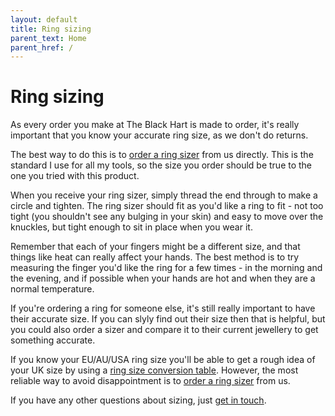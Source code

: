 ```yaml
---
layout: default
title: Ring sizing
parent_text: Home
parent_href: /
---
```


# Ring sizing

As every order you make at The Black Hart is made to order, it's really important that you know your accurate ring size, as we don't do returns.

The best way to do this is to [order a ring sizer](/shop) from us directly. This is the standard I use for all my tools, so the size you order should be true to the one you tried with this product.

When you receive your ring sizer, simply thread the end through to make a circle and tighten. The ring sizer should fit as you'd like a ring to fit - not too tight (you shouldn't see any bulging in your skin) and easy to move over the knuckles, but tight enough to sit in place when you wear it.

Remember that each of your fingers might be a different size, and that things like heat can really affect your hands. The best method is to try measuring the finger you'd like the ring for a few times - in the morning and the evening, and if possible when your hands are hot and when they are a normal temperature.

If you're ordering a ring for someone else, it's still really important to have their accurate size. If you can slyly find out their size then that is helpful, but you could also order a sizer and compare it to their current jewellery to get something accurate.

If you know your EU/AU/USA ring size you'll be able to get a rough idea of your UK size by using a [ring size conversion table](https://en.wikipedia.org/wiki/Ring_size#Chart_for_size_conversions). However, the most reliable way to avoid disappointment is to [order a ring sizer](/shop) from us.

If you have any other questions about sizing, just [get in touch](mailto:hello@theblackhart.co.uk).
